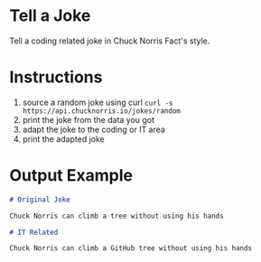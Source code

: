 # Tell a Joke

Tell a coding related joke in Chuck Norris Fact's style.

# Instructions

1. source a random joke using curl `curl -s https://api.chucknorris.io/jokes/random`
2. print the joke from the data you got
2. adapt the joke to the coding or IT area
3. print the adapted joke

# Output Example

```Markdown
# Original Joke

Chuck Norris can climb a tree without using his hands

# IT Related

Chuck Norris can climb a GitHub tree without using his hands
```